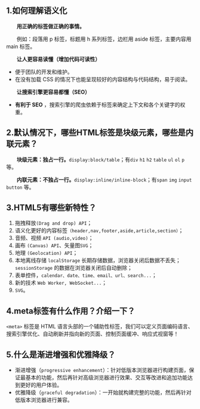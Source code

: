 ## 1.如何理解语义化

　　**用正确的标签做正确的事情。**

　　例如：段落用 p 标签，标题用 h 系列标签，边栏用 aside 标签，主要内容用 main 标签。

　　**让人更容易读懂（增加代码可读性）**

- 便于团队的开发和维护。
- 在没有加载 CSS 的情况下也能呈现较好的内容结构与代码结构，易于阅读。

　　**让搜索引擎更容易都懂（SEO）**

- **有利于 SEO** ，搜索引擎的爬虫依赖于标签来确定上下文和各个关键字的权重。



## 2.默认情况下，哪些HTML标签是块级元素，哪些是内联元素？

　　**块级元素：独占一行。**`display:block/table`；有`div` `h1` `h2` `table` `ul` `ol` `p` 等。

　　**内联元素：不独占一行。**`display:inline/inline-block`；有`span` `img` `input` `button` 等。

## 3.HTML5有哪些新特性？

1. 拖拽释放`(Drag and drop) API`；
2. 语义化更好的内容标签`（header,nav,footer,aside,article,section）`；
3. 音频、视频 `API (audio,video)`；
4. 画布 `(Canvas) API`、矢量图`SVG`；
5. 地理 `(Geolocation) API`；
6. 本地离线存储 `localStorage` 长期存储数据，浏览器关闭后数据不丢失； `sessionStorage` 的数据在浏览器关闭后自动删除；
7. 表单控件，`calendar、date、time、email、url、search...`；
8. 新的技术 `Web Worker, WebSocket...`；
9. `SVG`。

## 4.meta标签有什么作用？介绍一下？

`<meta>` 标签是 HTML 语言头部的一个辅助性标签，我们可以定义页面编码语言、搜索引擎优化、自动刷新并指向新的页面、控制页面缓冲、响应式视窗等！

## 5.什么是渐进增强和优雅降级？

- 渐进增强（`progressive enhancement`）：针对低版本浏览器进行构建页面，保证最基本的功能，然后再针对高级浏览器进行效果、交互等改进和追加功能达到更好的用户体验。
- 优雅降级（`graceful degradation`）：一开始就构建完整的功能，然后再针对低版本浏览器进行兼容。

